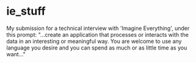 # ie_stuff
My submission for a technical interview with 'Imagine Everything', under this prompt: "...create an application that processes or interacts with the data in an interesting or meaningful way. You are welcome to use any language you desire and you can spend as much or as little time as you want..."
